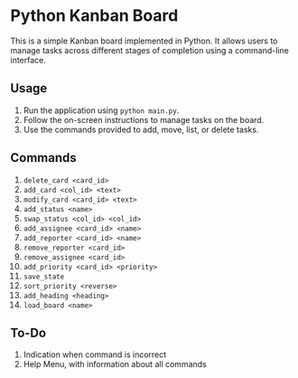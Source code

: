 # Python Kanban Board

This is a simple Kanban board implemented in Python. It allows users to manage tasks across different stages of completion using a command-line interface.

## Usage

1. Run the application using `python main.py`.
2. Follow the on-screen instructions to manage tasks on the board.
3. Use the commands provided to add, move, list, or delete tasks.

## Commands
1. `delete_card <card_id>`
2. `add_card <col_id> <text>`
3. `modify_card <card_id> <text>`
4. `add_status <name>`
5. `swap_status <col_id> <col_id>`
6. `add_assignee <card_id> <name>`
7. `add_reporter <card_id> <name>`
8. `remove_reporter <card_id>`
9. `remove_assignee <card_id>`
10. `add_priority <card_id> <priority>`
11. `save_state`
12. `sort_priority <reverse>`
13. `add_heading <heading>`
14. `load_board <name>`

## To-Do
1. Indication when command is incorrect
2. Help Menu, with information about all commands

